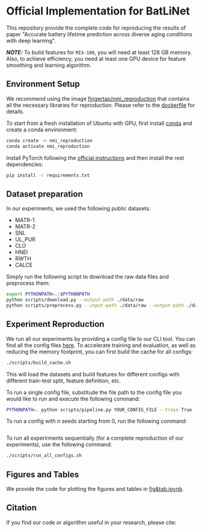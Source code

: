 # Official Implementation for BatLiNet

This repository provide the complete code for reproducing the results of paper "Accurate battery lifetime prediction across diverse aging conditions with deep learning".

**_NOTE:_** To build features for `MIX-100`, you will need at least 128 GB memory. Also, to achieve efficiency, you need at least one GPU device for feature smoothing and learning algorithm.

## Environment Setup

We recommend using the image [fingertap/nmi_reproduction](#) that contains all the necessary libraries for reproduction. Please refer to the [dockerfile](Dockerfile) for details.

To start from a fresh installation of Ubuntu with GPU, first install [conda](#) and create a conda environment:

```bash
conda create -n nmi_reproduction
conda activate nmi_reproduction
```

Install PyTorch following the [official instructions](#) and then install the rest dependencies:

```bash
pip install -r requirements.txt
```

## Dataset preparation

In our experiments, we used the following public datasets:

- MATR-1
- MATR-2
- SNL
- UL_PUR
- CLO
- HNEI
- RWTH
- CALCE

Simply run the following script to download the raw data files and preprocess them:

```bash
export PYTHONPATH=.:$PYTHONPATH
python scripts/download.py --output-path ./data/raw
python scripts/preprocess.py --input-path ./data/raw --output-path ./data/processed
```

## Experiment Reproduction

We run all our experiments by providing a config file to our CLI tool. You can find all the config files [here](configs/). To accelerate training and evaluation, as well as reducing the memory footprint, you can first build the cache for all configs:

```bash
./scripts/build_cache.sh
```

This will load the datasets and build features for different configs with different train-test split, feature definition, etc.

To run a single config file, substitude the file path to the config file you would like to run and execute the following command:

```bash
PYTHONPATH=. python scripts/pipeline.py YOUR_CONFIG_FILE --train True --evaluate True
```

To run a config with $n$ seeds starting from 0, run the following command:

```bash
```

To run all experirments sequentially (for a complete reproduction of our experiments), use the following command:

```bash
./scripts/run_all_configs.sh
```

## Figures and Tables

We provide the code for plotting the figures and tables in [fig&tab.ipynb](fig&tab.ipynb).

## Citation

If you find our code or algorithm useful in your research, please cite:

```bibtext
```